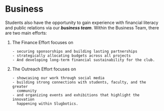 # Business

Students also have the opportunity to gain experience with financial literacy
and public relations via our <i><strong>business team</strong></i>. Within the
Business Team, there are two main efforts:

1. The Finance Effort focuses on

       - securing sponsorships and building lasting partnerships
       - strategically allocating budgets across all projects
       - And developing long-term financial sustainability for the club.

2. The Outreach Effort focuses on

       - showcasing our work through social media
       - building strong connections with students, faculty, and the greater
         community
       - and organizing events and exhibitions that highlight the innovation
         happening within Slugbotics.

